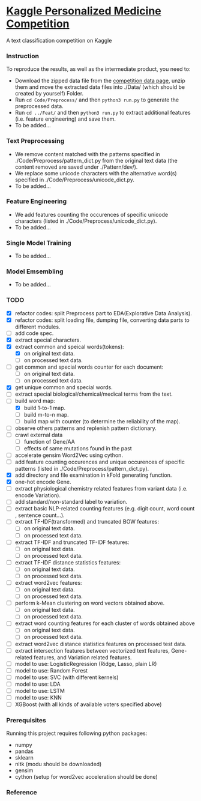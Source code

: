 # [Kaggle Personalized Medicine Competition][a]

A text classification competition on Kaggle

### Instruction

To reproduce the results, as well as the intermediate product, you need to:

* Download the zipped data file from the [competition data page][b], unzip them and move the extracted data files into ./Data/ (which should be created by yourself) Folder.
* Run `cd Code/Preprocess/` and then `python3 run.py` to generate the preprocessed data.
* Run `cd ../Feat/` and then `python3 run.py` to extract additional features (i.e. feature engineering) and save them.
* To be added...

### Text Preprocessing

* We remove content matched with the patterns specified in ./Code/Preprocess/pattern_dict.py from the original text data (the content removed are saved under ./Pattern/dev/).
* We replace some unicode characters with the alternative word(s) specified in ./Code/Preprocess/unicode_dict.py.
* To be added...

### Feature Engineering

* We add features counting the occurences of specific unicode characters (listed in ./Code/Preprocess/unicode_dict.py).
* To be added...

### Single Model Training

* To be added...

### Model Emsembling

* To be added...

### TODO

- [x] refactor codes: split Preprocess part to EDA(Explorative Data Analysis).
- [x] refactor codes: split loading file, dumping file, converting data parts to different modules.
- [ ] add code spec.
- [x] extract special characters.
- [x] extract common and speical words(tokens):
	- [x] on original text data.
	- [ ] on processed text data.
- [ ] get common and special words counter for each document:
	- [ ] on original text data.
	- [ ] on processed text data.
- [x] get unique common and special words.
- [ ] extract special biological/chemical/medical terms from the text.
- [ ] build word map:
	- [x] build 1-to-1 map.
	- [ ] build m-to-n map.
	- [ ] build map with counter (to determine the reliability of the map).
- [ ] observe others patterns and replenish pattern dictionary.
- [ ] crawl external data
	- [ ] function of Gene/AA
	- [ ] effects of same mutations found in the past
- [ ] accelerate gensim Word2Vec using cython.
- [ ] add feature counting occurences and unique occurences of specific patterns (listed in ./Code/Preprocess/pattern_dict.py).	
- [x] add directory and file examination in kFold generating function.
- [x] one-hot encode Gene.
- [ ] extract physiological chemistry related features from variant data (i.e. encode Variation).
- [ ] add standard/non-standard label to variation.
- [ ] extract basic NLP-related counting features (e.g. digit count, word count , sentence count...).
- [ ] extract TF-IDF(transformed) and truncated BOW features:
	- [ ] on original text data.
	- [ ] on processed text data.
- [ ] extract TF-IDF and truncated TF-IDF features:
	- [ ] on original text data.
	- [ ] on processed text data.
- [ ] extract TF-IDF distance statistics features:
	- [ ] on original text data.
	- [ ] on processed text data.
- [ ] extract word2vec features:
	- [ ] on original text data.
	- [ ] on processed text data.
- [ ] perform k-Mean clustering on word vectors obtained above.
	- [ ] on original text data.
	- [ ] on processed text data.
- [ ] extract word counting features for each cluster of words obtained above 
	- [ ] on original text data.
	- [ ] on processed text data.
- [ ] extract word2vec distance statistics features on processed test data.
- [ ] extract intersection features between vectorized text features, Gene-related features, and Variation related features.
- [ ] model to use: LogisticRegression (Ridge, Lasso, plain LR)
- [ ] model to use: Random Forest
- [ ] model to use: SVC (with different kernels)
- [ ] model to use: LDA
- [ ] model to use: LSTM
- [ ] model to use: KNN
- [ ] XGBoost (with all kinds of available voters specified above)

### Prerequisites

Running this project requires following python packages:
* numpy
* pandas
* sklearn
* nltk (modu should be downloaded)
* gensim
* cython (setup for word2vec acceleration should be done)

### Reference

[a]:https://www.kaggle.com/c/msk-redefining-cancer-treatment
[b]:https://www.kaggle.com/c/msk-redefining-cancer-treatment/data
